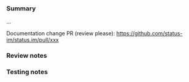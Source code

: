 ### Summary

[comment]: # (Summarise the problem and how the pull request solves it)
...

<!-- (Optional, remove if no changes to documentation) -->
Documentation change PR (review please): https://github.com/status-im/status.im/pull/xxx

### Review notes
<!-- (Optional. Specify if something in particular should be looked at, or ignored, during review) -->

### Testing notes
<!-- (Optional) -->
